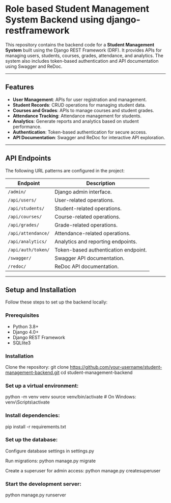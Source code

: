 # Role based Student Management System Backend using django-restframework

This repository contains the backend code for a **Student Management System** built using the Django REST Framework (DRF). It provides APIs for managing users, students, courses, grades, attendance, and analytics. The system also includes token-based authentication and API documentation using Swagger and ReDoc.

---

## Features

- **User Management**: APIs for user registration and management.
- **Student Records**: CRUD operations for managing student data.
- **Courses and Grades**: APIs to manage courses and student grades.
- **Attendance Tracking**: Attendance management for students.
- **Analytics**: Generate reports and analytics based on student performance.
- **Authentication**: Token-based authentication for secure access.
- **API Documentation**: Swagger and ReDoc for interactive API exploration.

---

## API Endpoints

The following URL patterns are configured in the project:

| Endpoint                  | Description                                  |
|---------------------------|----------------------------------------------|
| `/admin/`                 | Django admin interface.                     |
| `/api/users/`             | User-related operations.                    |
| `/api/students/`          | Student-related operations.                 |
| `/api/courses/`           | Course-related operations.                  |
| `/api/grades/`            | Grade-related operations.                   |
| `/api/attendance/`        | Attendance-related operations.              |
| `/api/analytics/`         | Analytics and reporting endpoints.          |
| `/api/auth/token/`        | Token-based authentication endpoint.        |
| `/swagger/`               | Swagger API documentation.                  |
| `/redoc/`                 | ReDoc API documentation.                    |

---

## Setup and Installation

Follow these steps to set up the backend locally:

### Prerequisites
- Python 3.8+
- Django 4.0+
- Django REST Framework
- SQLlite3

### Installation

Clone the repository:
   git clone https://github.com/your-username/student-management-backend.git
   cd student-management-backend

### Set up a virtual environment:
python -m venv venv
source venv/bin/activate  # On Windows: venv\Scripts\activate

### Install dependencies:
pip install -r requirements.txt

### Set up the database:
Configure database settings in settings.py

Run migrations:
python manage.py migrate

Create a superuser for admin access:
python manage.py createsuperuser

### Start the development server:
python manage.py runserver
